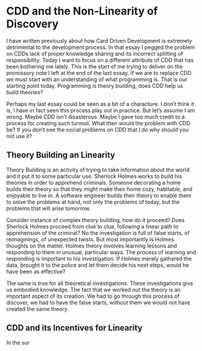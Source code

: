 # CDD and the Non-Linearity of Discovery

I have written previously about how Card Driven Development is extremely detrimental to the development process. In that essay I pegged the problem on CDDs lack of proper knowledge sharing and its incorrect splitting of responsibility. Today I want to focus on a different attribute of CDD that has been bothering me lately. This is the start of me trying to deliver on the promissory note I left at the end of the last essay. If we are to replace CDD we must start with an understanding of what programming is. That is our starting point today. Programming is theory building, does CDD help us build theories?

Perhaps my last essay could be seen as a bit of a characture. I don’t think it is, I have in fact seen this process play out in practice. But let’s assume I am wrong. Maybe CDD isn’t disasterous. Maybe I gave too much credit to a process for creating such turmoil. What then would the problem with CDD be? If you don’t see the social problems on CDD that I do why should you not use it?

## Theory Building an Linearity

Theory Building is an activity of trying to take information about the world and it put it to some particular use. Sherlock Holmes works to build his theories in order to apprehend criminals. Someone decorating a home builds their theory so that they might make their home cozy, habitable, and enjoyable to live in. A software engineer builds their theory to enable them to solve the problems at hand, not only the problems of today, but the problems that will arise tomorrow.

Consider instance of complex theory building, how do it proceed? Does Sherlock Holmes proceed from clue to clue, following a linear path to apprehension of the criminal? No the investigation is full of false starts, of reimaginings, of unexpected twists. But most importantly is Holmes thoughts on the matter. Holmes theory involves learning lessons and responding to them in unusual, particular ways. The process of learning and responding is important to his investigation. If Holmes merely gathered the data, brought it to the police and let them decide his next steps, would he have been as effective?

The same is true for all theoretical investigations. These investigations give us embodied knowledge. The fact that *we* worked out the theory is an important aspect of its creation. We had to go through this process of discover, we had to have the false starts, without them we would not have created the same theory. 

## CDD and its Incentives for Linearity

In the sur

